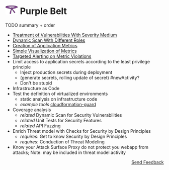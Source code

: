 # [<img src="https://raw.githubusercontent.com/AppSecure-nrw/security-belts/assets/belt-img/06_security-belt-purple.svg" width="40" />](#) Purple Belt

TODO summary + order

- [Treatment of Vulnerabilities With Severity Medium](treatment-of-vulnerabilities-with-severity-medium.md)
- [Dynamic Scan With Different Roles](dynamic-scan-with-different-roles.md)
- [Creation of Application Metrics](creation-of-application-metrics.md)
- [Simple Visualization of Metrics](simple-visualization-of-metrics.md)
- [Targeted Alerting on Metric Violations](targeted-alerting-on-metric-violations.md)
- Limit access to application secrets according to the least privilege principle
  - Inject production secrets during deployment
  - (generate secrets, rolling update of secret) #newActivity?
  - Don't be stupid
- Infrastructure as Code
- Test the definition of virtualized environments
  - static analysis on infrastructure code
  - *example tools* [cloudformation-guard](https://github.com/aws-cloudformation/cloudformation-guard)
- Coverage analysis
  - *related* Dynamic Scan for Security Vulnerabilities
  - *related* Unit Tests for Security Features
  - *related* API Fuzzing
- Enrich Threat model with Checks for Security by Design Principles
   - *requires*: Get to know Security by Design Principles
   - *requires*: Conduction of Threat Modeling
- Know your Attack Surface
       Proxy do not protect you webapp from attacks; Note: may be included in threat model activity

<p align="right"><a href="https://www.surveymonkey.de/r/MJWT29X">Send Feedback</a></p>
